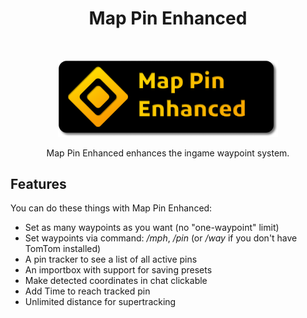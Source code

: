 <h1 align="center"> Map Pin Enhanced </h1> <br>

<p align="center">
  <img width="70%" src="banner.png" />
</p>
<p align="center">
  Map Pin Enhanced enhances the ingame waypoint system.
</p>

## Features

You can do these things with Map Pin Enhanced:

- Set as many waypoints as you want (no "one-waypoint" limit)
- Set waypoints via command: _/mph_, _/pin_ (or _/way_ if you don't have TomTom installed)
- A pin tracker to see a list of all active pins
- An importbox with support for saving presets
- Make detected coordinates in chat clickable
- Add Time to reach tracked pin
- Unlimited distance for supertracking
